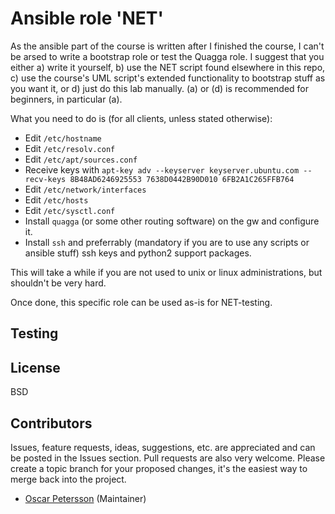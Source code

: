 # Ansible role 'NET'

As the ansible part of the course is written after I finished the course, I can't be arsed to write a bootstrap role or test the Quagga role. I suggest that you either a) write it yourself, b) use the NET script found elsewhere in this repo, c) use the course's UML script's extended functionality to bootstrap stuff as you want it, or d) just do this lab manually. (a) or (d) is recommended for beginners, in particular (a).

What you need to do is (for all clients, unless stated otherwise):
- Edit `/etc/hostname`
- Edit `/etc/resolv.conf`
- Edit `/etc/apt/sources.conf`
- Receive keys with `apt-key adv --keyserver keyserver.ubuntu.com --recv-keys 8B48AD6246925553 7638D0442B90D010 6FB2A1C265FFB764`
- Edit `/etc/network/interfaces`
- Edit `/etc/hosts`
- Edit `/etc/sysctl.conf`
- Install `quagga` (or some other routing software) on the gw and configure it.
- Install `ssh` and preferrably (mandatory if you are to use any scripts or ansible stuff) ssh keys and python2 support packages.

This will take a while if you are not used to unix or linux administrations, but shouldn't be very hard.

Once done, this specific role can be used as-is for NET-testing.

## Testing

## License

BSD

## Contributors

Issues, feature requests, ideas, suggestions, etc. are appreciated and can be posted in the Issues section. Pull requests are also very welcome. Please create a topic branch for your proposed changes, it's the easiest way to merge back into the project.

- [Oscar Petersson](https://github.com/oscpe262/) (Maintainer)
